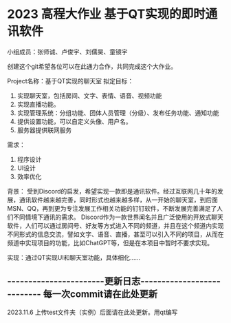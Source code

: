 # 2023 高程大作业 基于QT实现的即时通讯软件 

小组成员：张师诚、卢俊宇、刘儒昊、童镜宇

创建这个git希望各位可以在此通力合作，共同完成这个大作业。



Project名称：基于QT实现的聊天室
拟定目标：
1.	实现聊天室，包括房间、文字、表情、语音、视频功能
2.	实现直播功能。
3.	实现管理系统：分组功能、团体人员管理（分级）、发布任务功能、通知功能
4.	提供设置功能，可以自定义头像、用户名。
5.	服务器提供联网服务

需求：
1.	程序设计
2.	UI设计
3.	效率优化

背景：
	受到Discord的启发，希望实现一款即是通讯软件。经过互联网几十年的发展，通讯软件越来越完善，同时形式也越来越多样，从一开始的聊天室，到后面MSN、QQ，再到更为专注发展工作相关功能的钉钉软件，不断发展完善满足了人们不同情境下通讯的需求。
	Discord作为一款世界闻名并且广泛使用的开放式聊天软件，人们可以通过房间号、好友等方式进入不同的频道，并且在这个频道内实现不同形式的信息交流，譬如文字、语音、直播，甚至可以引入不同的项目，从而在频道中实现项目的功能，比如ChatGPT等，但是在本项目中暂时不要求实现。
	
实现：通过QT实现UI和聊天室功能，具体细化……


-----------------------更新日志---------------------------
每一次commit请在此处更新
---------------------------------------------------------

2023.11.6 上传test文件夹（实例）后面请在此处更新。用qt编写
